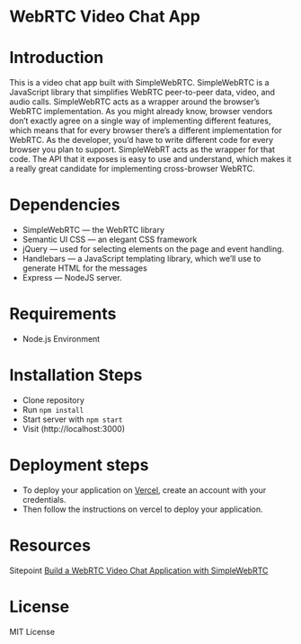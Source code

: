 # WebRTC Video Chat App

# Introduction
This is a video chat app built with SimpleWebRTC. SimpleWebRTC is a JavaScript library that simplifies WebRTC peer-to-peer data, video, and audio calls. SimpleWebRTC acts as a wrapper around the browser’s WebRTC implementation. 
As you might already know, browser vendors don’t exactly agree on a single way of implementing different features, which means that for every browser there’s a different implementation for WebRTC. As the developer, you’d have to write different code for every browser you plan to support. SimpleWebRT acts as the wrapper for that code. The API that it exposes is easy to use and understand, which makes it a really great candidate for implementing cross-browser WebRTC.

# Dependencies
- SimpleWebRTC — the WebRTC library
- Semantic UI CSS — an elegant CSS framework
- jQuery — used for selecting elements on the page and event handling.
- Handlebars — a JavaScript templating library, which we’ll use to generate HTML for the messages
- Express — NodeJS server.

# Requirements
- Node.js Environment

# Installation Steps
- Clone repository
- Run ```npm install```
- Start server with ```npm start```
- Visit (http://localhost:3000)

# Deployment steps
- To deploy your application on [Vercel](https://vercel.com/), create an account with your credentials.
- Then follow the instructions on vercel to deploy your application.

# Resources
Sitepoint [Build a WebRTC Video Chat Application with SimpleWebRTC](https://www.sitepoint.com/premium/books/6-javascript-projects/read/2/jyzipker/)

# License
MIT License

